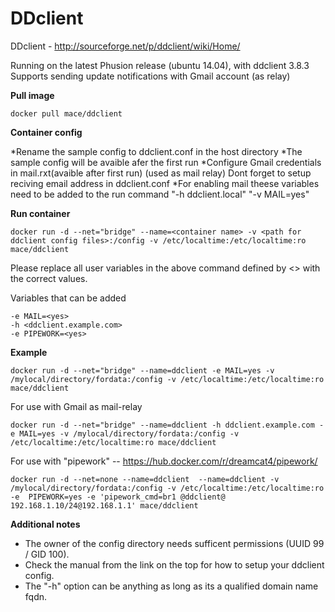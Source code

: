 DDclient
==========================


DDclient - http://sourceforge.net/p/ddclient/wiki/Home/ 



Running on the latest Phusion release (ubuntu 14.04), with ddclient 3.8.3
Supports sending update notifications with Gmail account (as relay)

**Pull image**

```
docker pull mace/ddclient
```
**Container config**

*Rename the sample config to ddclient.conf in the host directory
*The sample config will be avaible afer the first run
*Configure Gmail credentials in mail.rxt(avaible after first run) (used as mail relay) Dont forget to setup reciving email address in ddclient.conf
*For enabling mail theese variables need to be added to the run command "-h ddclient.local" "-v MAIL=yes"


**Run container**

```
docker run -d --net="bridge" --name=<container name> -v <path for ddclient config files>:/config -v /etc/localtime:/etc/localtime:ro mace/ddclient
```
Please replace all user variables in the above command defined by <> with the correct values.

Variables that can be added
```
-e MAIL=<yes>
-h <ddclient.example.com>
-e PIPEWORK=<yes>
```

**Example**

```
docker run -d --net="bridge" --name=ddclient -e MAIL=yes -v /mylocal/directory/fordata:/config -v /etc/localtime:/etc/localtime:ro mace/ddclient
```

For use with Gmail as mail-relay 

```
docker run -d --net="bridge" --name=ddclient -h ddclient.example.com -e MAIL=yes -v /mylocal/directory/fordata:/config -v /etc/localtime:/etc/localtime:ro mace/ddclient
```


For use with "pipework" --  https://hub.docker.com/r/dreamcat4/pipework/

```
docker run -d --net=none --name=ddclient  --name=ddclient -v /mylocal/directory/fordata:/config -v /etc/localtime:/etc/localtime:ro -e  PIPEWORK=yes -e 'pipework_cmd=br1 @ddclient@ 192.168.1.10/24@192.168.1.1' mace/ddclient
```


**Additional notes**


* The owner of the config directory needs sufficent permissions (UUID 99 / GID 100).
* Check the manual from the link on the top for how to setup your ddclient config.
* The "-h" option can be anything as long as its a qualified domain name fqdn.
